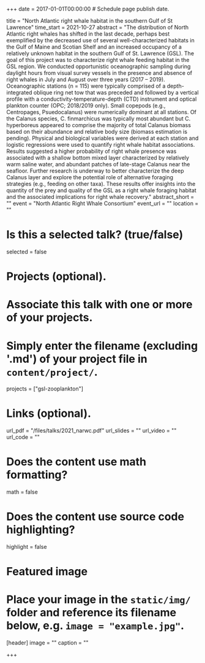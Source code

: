 +++
date = 2017-01-01T00:00:00  # Schedule page publish date.

title = "North Atlantic right whale habitat in the southern Gulf of St Lawrence"
time_start = 2021-10-27
abstract = "The distribution of North Atlantic right whales has shifted in the last decade, perhaps best exemplified by the decreased use of several well-characterized habitats in the Gulf of Maine and Scotian Shelf and an increased occupancy of a relatively unknown habitat in the southern Gulf of St. Lawrence (GSL). The goal of this project was to characterize right whale feeding habitat in the GSL region. We conducted opportunistic oceanographic sampling during daylight hours from visual survey vessels in the presence and absence of right whales in July and August over three years (2017 – 2019). Oceanographic stations (n = 115) were typically comprised of a depth-integrated oblique ring net tow that was preceded and followed by a vertical profile with a conductivity-temperature-depth (CTD) instrument and optical plankton counter (OPC; 2018/2019 only). Small copepods (e.g., Centropages, Psuedocalanus) were numerically dominant at all stations. Of the Calanus species, C. finmarchicus was typically most abundant but C. hyperboreus appeared to comprise the majority of total Calanus biomass based on their abundance and relative body size (biomass estimation is pending). Physical and biological variables were derived at each station and logistic regressions were used to quantify right whale habitat associations. Results suggested a higher probability of right whale presence was associated with a shallow bottom mixed layer characterized by relatively warm saline water, and abundant patches of late-stage Calanus near the seafloor. Further research is underway to better characterize the deep Calanus layer and explore the potential role of alternative foraging strategies (e.g., feeding on other taxa). These results offer insights into the quantity of the prey and quality of the GSL as a right whale foraging habitat and the associated implications for right whale recovery."
abstract_short = ""
event = "North Atlantic Right Whale Consortium"
event_url = ""
location = ""

# Is this a selected talk? (true/false)
selected = false

# Projects (optional).
#   Associate this talk with one or more of your projects.
#   Simply enter the filename (excluding '.md') of your project file in `content/project/`.
projects = ["gsl-zooplankton"]

# Links (optional).
url_pdf = "/files/talks/2021_narwc.pdf"
url_slides = ""
url_video = ""
url_code = ""

# Does the content use math formatting?
math = false

# Does the content use source code highlighting?
highlight = false

# Featured image
# Place your image in the `static/img/` folder and reference its filename below, e.g. `image = "example.jpg"`.
[header]
image = ""
caption = ""

+++
